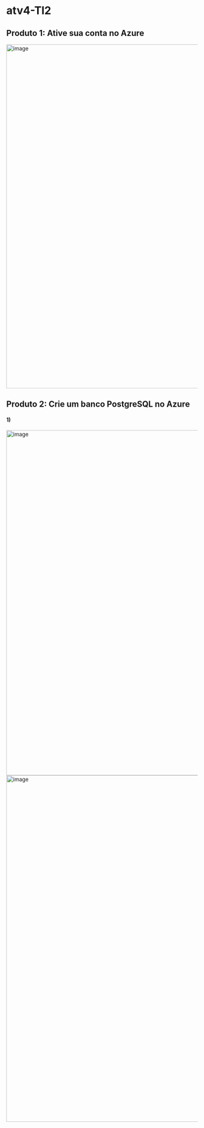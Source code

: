 # atv4-TI2

## Produto 1: Ative sua conta no Azure
<img width="1920" height="904" alt="image" src="https://github.com/user-attachments/assets/225cffbf-9ed1-4939-a2d2-c00749730fd4" />

## Produto 2: Crie um banco PostgreSQL no Azure
#### 1)
<img width="1919" height="907" alt="image" src="https://github.com/user-attachments/assets/73919878-c2c3-4261-ad80-acdffcc92674" />

<img width="1918" height="911" alt="image" src="https://github.com/user-attachments/assets/550a9f3f-40c1-494e-a6a1-39422a0ce93c" />


